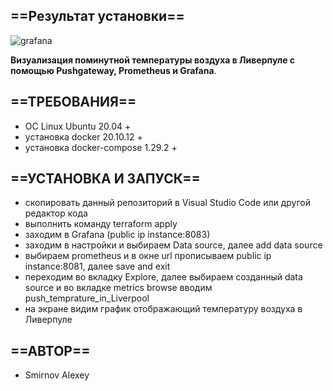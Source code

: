 ## ==Результат установки==
![grafana](https://user-images.githubusercontent.com/95876810/167167428-2081b90f-aec0-4eb5-bbdc-f31adb80d471.jpg)

**Визуализация поминутной температуры воздуха в Ливерпуле с помощью Pushgateway, Prometheus и Grafana**.

## ==ТРЕБОВАНИЯ==
- OC Linux Ubuntu 20.04 +
- установка docker 20.10.12 +
- установка docker-compose 1.29.2 +
## ==УСТАНОВКА И ЗАПУСК==
- скопировать данный репозиторий в Visual Studio Code или другой редактор кода
- выполнить команду terraform apply
- заходим в Grafana (public ip instance:8083)
- заходим в настройки и выбираем Data source, далее add data source
- выбираем prometheus и в окне url прописываем public ip instance:8081, далее save and exit
- переходим во вкладку Explore, далее выбираем созданный data source и во вкладке metrics browse вводим push_temprature_in_Liverpool
- на экране видим график отображающий температуру воздуха в Ливерпуле

## ==АВТОР==
- Smirnov Alexey
